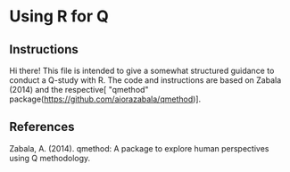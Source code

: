 # Using R for Q

## Instructions

Hi there! This file is intended to give a somewhat structured guidance to conduct a Q-study with R. The code and instructions are based on Zabala (2014) and the respective\[ "qmethod" package(https://github.com/aiorazabala/qmethod)\].

## References
Zabala, A. (2014). qmethod: A package to explore human perspectives using Q methodology.